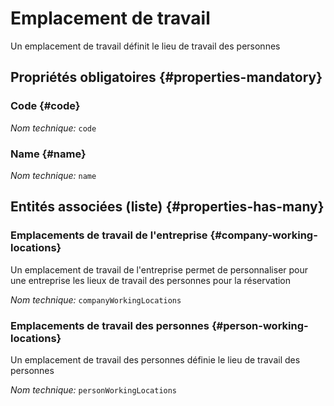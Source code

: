 # Emplacement de travail
<!--- THIS FILE IS GENERATED PLEASE DO NOT EDIT IT DIRECTLY --->

Un emplacement de travail définit le lieu de travail des personnes

<OH code="workingLocation"/>




## Propriétés obligatoires {#properties-mandatory}
    
### Code {#code}



*Nom technique:* ```code```
<PH code="workingLocation:code"/>

### Name {#name}



*Nom technique:* ```name```
<PH code="workingLocation:name"/>

    





## Entités associées (liste) {#properties-has-many}

### Emplacements de travail de l'entreprise {#company-working-locations}

Un emplacement de travail de l'entreprise permet de personnaliser pour une entreprise les lieux de travail des personnes pour la réservation

*Nom technique:* ```companyWorkingLocations```
<PH code="workingLocation:companyWorkingLocations"/>

### Emplacements de travail des personnes {#person-working-locations}

Un emplacement de travail des personnes définie le lieu de travail des personnes

*Nom technique:* ```personWorkingLocations```
<PH code="workingLocation:personWorkingLocations"/>




